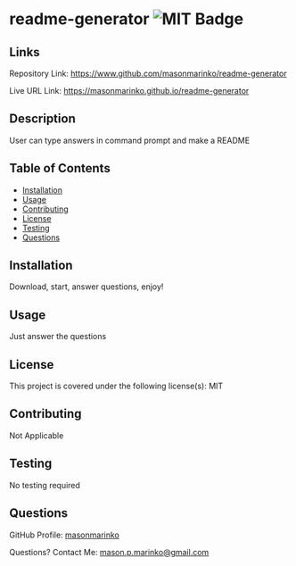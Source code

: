 # readme-generator ![MIT Badge](https://img.shields.io/badge/License-MIT-brightgreen)

## Links

Repository Link: https://www.github.com/masonmarinko/readme-generator

Live URL Link: https://masonmarinko.github.io/readme-generator

## Description
User can type answers in command prompt and make a README

## Table of Contents
* [Installation](#installation)
* [Usage](#usage)
* [Contributing](#contributing)
* [License](#license)
* [Testing](#testing)
* [Questions](#questions)

## Installation
Download, start, answer questions, enjoy!

## Usage 
Just answer the questions


## License
This project is covered under the following license(s):
MIT

## Contributing
Not Applicable

## Testing
No testing required

## Questions

GitHub Profile: [masonmarinko](https://github.com/masonmarinko)

Questions? Contact Me: <mason.p.marinko@gmail.com>
